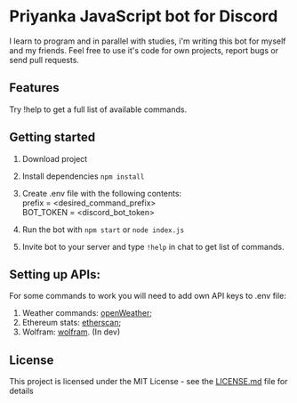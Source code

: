 # Priyanka JavaScript bot for Discord

I learn to program and in parallel with studies, i'm writing this bot for myself and my friends. Feel free to use it's code for own projects, report bugs or send pull requests.    

## Features
Try !help to get a full list of available commands.

## Getting started  
  
1. Download project
2. Install dependencies `npm install`
3. Create .env file with the following contents: <br>
	prefix = <desired_command_prefix> <br>
	BOT_TOKEN = <discord_bot_token>

4. Run the bot with `npm start` or `node index.js`
5. Invite bot to your server and type `!help` in chat to get list of commands.
     
## Setting up APIs:
For some commands to work you will need to add own API keys to .env file:

1. Weather commands: [openWeather](https://home.openweathermap.org/api_keys); <br>
2. Ethereum stats: [etherscan](https://etherscan.io/myapikey); <br>
3. Wolfram: [wolfram](https://products.wolframalpha.com/api/). (In dev)<br> 

## License
This project is licensed under the MIT License - see the [LICENSE.md](LICENSE) file for details
